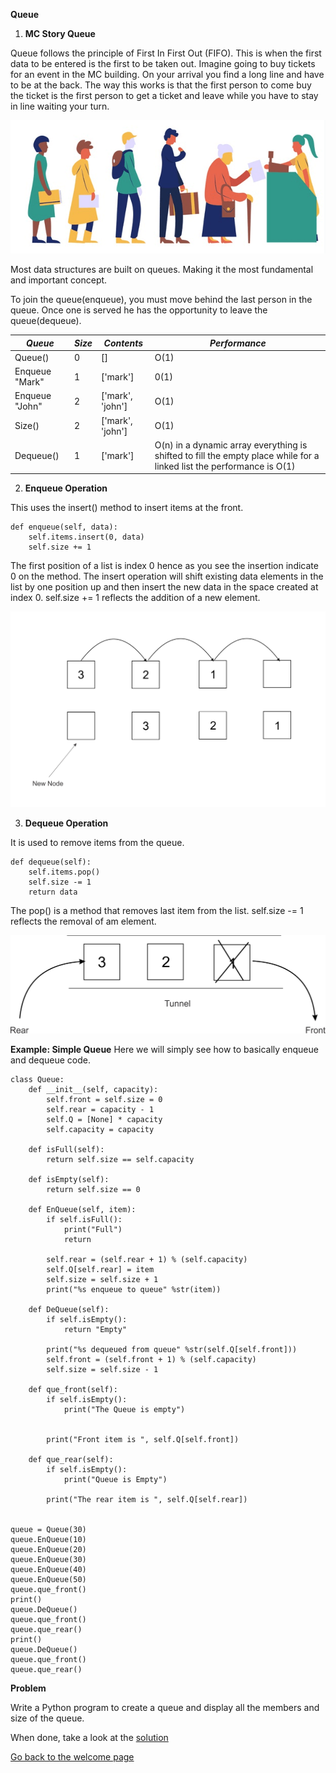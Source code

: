 
**Queue**

1. **MC Story Queue**
<p>Queue follows the principle of First In First Out (FIFO). This is when the first data to be entered is the first to be taken out. 
Imagine going to buy tickets for an event in the MC building. On your arrival you find a long line and have to be at the back. The way this works is that the first person to come buy the ticket is the first person to get a ticket and leave while you have to stay in line waiting your turn. </p>

<img src="/queue-at-a-bank.png">

Most data structures are built on queues. Making it the most fundamental and important concept. 

To join the queue(enqueue), you must move behind the last person in the queue. Once one is served he has the opportunity to leave the queue(dequeue). 

| ***Queue*** | ***Size*** | ***Contents*** | ***Performance*** |
| ----------- | ---------- | -------------- | ----------------- |
| Queue() | 0 | [] | O(1) |
| Enqueue "Mark" | 1 | ['mark'] | 0(1) |
| Enqueue "John" | 2 | ['mark', 'john'] | O(1) |
| Size() | 2 | ['mark', 'john'] | O(1) |
| Dequeue() | 1 | ['mark'] | O(n) in a dynamic array everything is shifted to fill the empty place while for a linked list the performance is O(1)|


2. **Enqueue Operation**
<p>This uses the insert() method to insert items at the front.</p>

```
def enqueue(self, data): 
    self.items.insert(0, data) 
    self.size += 1 
```

The first position of a list is index 0 hence as you see the insertion indicate 0 on the method. The insert operation will shift existing data elements in the list by one position up and then insert the new data in the space created at index 0. self.size += 1 reflects the addition of a new element. 

<img src="/node.jpg">

3. **Dequeue Operation**
<p>It is used to remove items from the queue.</p>

```
def dequeue(self):
    self.items.pop()
    self.size -= 1
    return data
```

The pop() is a method that removes last item from the list. self.size -= 1 reflects the removal of am element.

<img src="/dequeue.jpg">

**Example: Simple Queue**
Here we will simply see how to basically enqueue and dequeue code.

```
class Queue:
    def __init__(self, capacity):
        self.front = self.size = 0
        self.rear = capacity - 1
        self.Q = [None] * capacity
        self.capacity = capacity

    def isFull(self):
        return self.size == self.capacity

    def isEmpty(self):
        return self.size == 0

    def EnQueue(self, item):
        if self.isFull():
            print("Full")
            return

        self.rear = (self.rear + 1) % (self.capacity)
        self.Q[self.rear] = item
        self.size = self.size + 1
        print("%s enqueue to queue" %str(item))

    def DeQueue(self):
        if self.isEmpty():
            return "Empty"

        print("%s dequeued from queue" %str(self.Q[self.front]))
        self.front = (self.front + 1) % (self.capacity)
        self.size = self.size - 1

    def que_front(self):
        if self.isEmpty():
            print("The Queue is empty")


        print("Front item is ", self.Q[self.front])

    def que_rear(self):
        if self.isEmpty():
            print("Queue is Empty")

        print("The rear item is ", self.Q[self.rear])


queue = Queue(30)
queue.EnQueue(10)
queue.EnQueue(20)
queue.EnQueue(30)
queue.EnQueue(40)
queue.EnQueue(50)
queue.que_front()
print()
queue.DeQueue()
queue.que_front()
queue.que_rear()
print()
queue.DeQueue()
queue.que_front()
queue.que_rear()
```

**Problem**
<p>Write a Python program to create a queue and display all the members and size of the queue.</p> 

When done, take a look at the [solution](/1-queue.py)

[Go back to the welcome page](/0-welcome.md)
